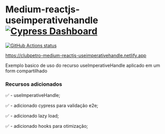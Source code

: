 # Medium-reactjs-useimperativehandle [![Cypress Dashboard](https://img.shields.io/badge/cypress-dashboard-brightgreen.svg)](https://dashboard.cypress.io/#/projects/zzv858/runs)

<a href="https://github.com/ClubPetro/medium-reactjs-useimperativehandle/actions?query=actions"><img alt="GitHub Actions status" src="https://github.com/ClubPetro/medium-reactjs-useimperativehandle/workflows/Tests/badge.svg?branch=main&event=push"></a>

https://clubpetro-medium-reactjs-useimperativehandle.netlify.app

Exemplo basico de uso do recurso useImperativeHandle aplicado em um form compartilhado

### Recursos adicionados

✅ - useImperativeHandle;

✅ - adicionado cypress para validação e2e;

✅ - adicionado lazy load;

✅ - adicionado hooks para otimização;
